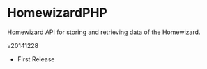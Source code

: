 HomewizardPHP
=============
Homewizard API for storing and retrieving data of the Homewizard.

v20141228
- First Release
